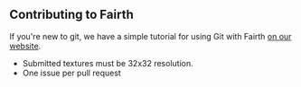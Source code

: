 ## Contributing to Fairth

If you're new to git, we have a simple tutorial for using Git with Fairth [on our website](https://www.mcalagaesia.com/forum/m/30881915/viewthread/32058378-how-to-contribute-fairth/).

* Submitted textures must be 32x32 resolution.
* One issue per pull request
